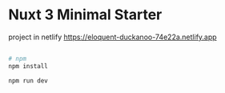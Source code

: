 # Nuxt 3 Minimal Starter

project in netlify https://eloquent-duckanoo-74e22a.netlify.app

```bash

# npm
npm install

```
```bash
npm run dev
```

